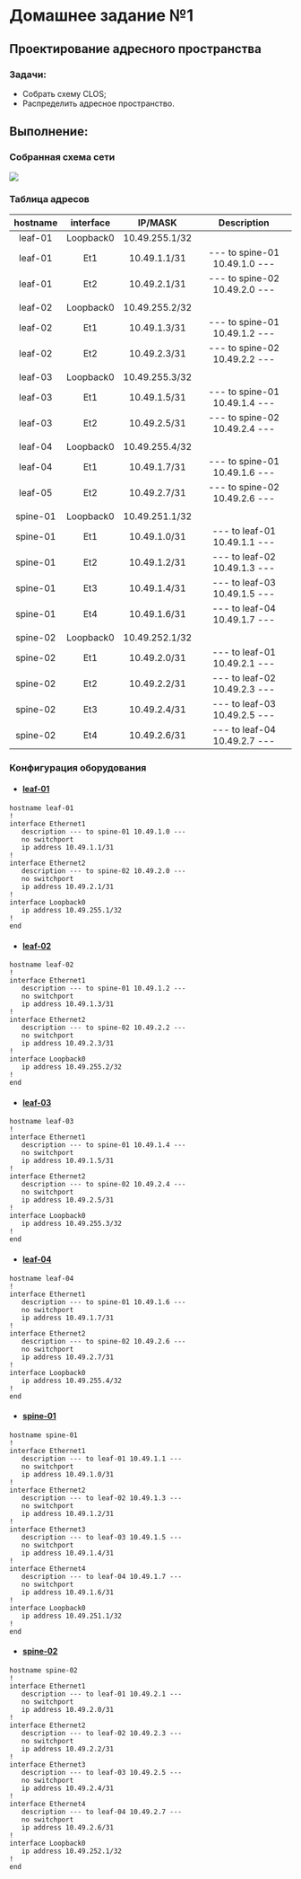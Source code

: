 # Домашнее задание №1
## Проектирование адресного пространства

### Задачи:

- Собрать схему CLOS;
- Распределить адресное пространство.

## Выполнение:

### Собранная схема сети

![](images/clos_topology.png)

### Таблица адресов

| hostname | interface |   IP/MASK   | Description |
| :------: | :-------: | :----------: | :---------: |
| leaf-01  | Loopback0 | 10.49.255.1/32 |            |
| leaf-01  |  Et1 | 10.49.1.1/31 | --- to spine-01 10.49.1.0 --- |
| leaf-01  |  Et2 | 10.49.2.1/31 | --- to spine-02 10.49.2.0 --- |
|          |          |              |            |
| leaf-02  | Loopback0 | 10.49.255.2/32 |            |
| leaf-02  |  Et1  | 10.49.1.3/31 | --- to spine-01 10.49.1.2 --- |
| leaf-02  |  Et2  | 10.49.2.3/31 | --- to spine-02 10.49.2.2 --- |
|          |          |              |            |
| leaf-03  | Loopback0 | 10.49.255.3/32 |            |
| leaf-03  |  Et1 | 10.49.1.5/31 | --- to spine-01 10.49.1.4 --- |
| leaf-03  |  Et2 | 10.49.2.5/31 | --- to spine-02 10.49.2.4 --- |
|          |          |              |            |
| leaf-04  | Loopback0 | 10.49.255.4/32 |            |
| leaf-04  |  Et1  | 10.49.1.7/31 | --- to spine-01 10.49.1.6 --- |
| leaf-05  |  Et2  | 10.49.2.7/31 | --- to spine-02 10.49.2.6 --- |
|          |          |              |            |
| spine-01 | Loopback0 | 10.49.251.1/32 |            |
| spine-01 |  Et1  | 10.49.1.0/31 |  --- to leaf-01 10.49.1.1 ---  |
| spine-01 |  Et2  | 10.49.1.2/31 |  --- to leaf-02 10.49.1.3 ---  |
| spine-01 |  Et3  | 10.49.1.4/31 |  --- to leaf-03 10.49.1.5 ---  |
| spine-01 |  Et4  | 10.49.1.6/31 |  --- to leaf-04 10.49.1.7 ---  |
|          |          |              |            |
| spine-02 | Loopback0 | 10.49.252.1/32 |            |
| spine-02 |  Et1  | 10.49.2.0/31 |  --- to leaf-01 10.49.2.1 ---  |
| spine-02 |  Et2  | 10.49.2.2/31 |  --- to leaf-02 10.49.2.3 ---  |
| spine-02 |  Et3  | 10.49.2.4/31 |  --- to leaf-03 10.49.2.5 ---  |
| spine-02 |  Et4  | 10.49.2.6/31 |  --- to leaf-04 10.49.2.7 ---  |
### Конфигурация оборудования

- #### [leaf-01](config/leaf-01.ios)
```
hostname leaf-01
!
interface Ethernet1
   description --- to spine-01 10.49.1.0 ---
   no switchport
   ip address 10.49.1.1/31
!
interface Ethernet2
   description --- to spine-02 10.49.2.0 ---
   no switchport
   ip address 10.49.2.1/31
!
interface Loopback0
   ip address 10.49.255.1/32
!
end
```
- #### [leaf-02](config/leaf-02.ios)
```
hostname leaf-02
!
interface Ethernet1
   description --- to spine-01 10.49.1.2 ---
   no switchport
   ip address 10.49.1.3/31
!
interface Ethernet2
   description --- to spine-02 10.49.2.2 ---
   no switchport
   ip address 10.49.2.3/31
!
interface Loopback0
   ip address 10.49.255.2/32
!
end

```
- #### [leaf-03](config/leaf-03.ios)
```
hostname leaf-03
!
interface Ethernet1
   description --- to spine-01 10.49.1.4 ---
   no switchport
   ip address 10.49.1.5/31
!
interface Ethernet2
   description --- to spine-02 10.49.2.4 ---
   no switchport
   ip address 10.49.2.5/31
!
interface Loopback0
   ip address 10.49.255.3/32
!
end
```
- #### [leaf-04](config/leaf-04.ios)
```
hostname leaf-04
!
interface Ethernet1
   description --- to spine-01 10.49.1.6 ---
   no switchport
   ip address 10.49.1.7/31
!
interface Ethernet2
   description --- to spine-02 10.49.2.6 ---
   no switchport
   ip address 10.49.2.7/31
!
interface Loopback0
   ip address 10.49.255.4/32
!
end
```
- #### [spine-01](config/spine-01.ios)
```
hostname spine-01
!
interface Ethernet1
   description --- to leaf-01 10.49.1.1 ---
   no switchport
   ip address 10.49.1.0/31
!
interface Ethernet2
   description --- to leaf-02 10.49.1.3 ---
   no switchport
   ip address 10.49.1.2/31
!
interface Ethernet3
   description --- to leaf-03 10.49.1.5 ---
   no switchport
   ip address 10.49.1.4/31
!
interface Ethernet4
   description --- to leaf-04 10.49.1.7 ---
   no switchport
   ip address 10.49.1.6/31
!
interface Loopback0
   ip address 10.49.251.1/32
!
end
```
- #### [spine-02](config/spine-02.ios)
```
hostname spine-02
!
interface Ethernet1
   description --- to leaf-01 10.49.2.1 ---
   no switchport
   ip address 10.49.2.0/31
!
interface Ethernet2
   description --- to leaf-02 10.49.2.3 ---
   no switchport
   ip address 10.49.2.2/31
!
interface Ethernet3
   description --- to leaf-03 10.49.2.5 ---
   no switchport
   ip address 10.49.2.4/31
!
interface Ethernet4
   description --- to leaf-04 10.49.2.7 ---
   no switchport
   ip address 10.49.2.6/31
!
interface Loopback0
   ip address 10.49.252.1/32
!
end
```